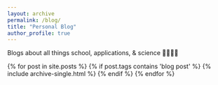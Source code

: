 ```yaml
---
layout: archive
permalink: /blog/
title: "Personal Blog"
author_profile: true
---
```

Blogs about all things school, applications, & science 🎒👩🏻‍🏫

{% for post in site.posts %}
 {% if post.tags contains 'blog post' %}
  {% include archive-single.html %}
 {% endif %}
{% endfor %}
